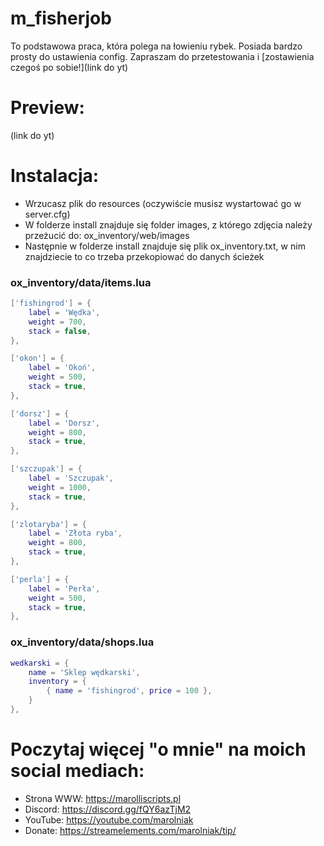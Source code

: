 # m_fisherjob
To podstawowa praca, która polega na łowieniu rybek. Posiada bardzo prosty do ustawienia config. Zapraszam do przetestowania i [zostawienia czegoś po sobie!](link do yt)

# Preview:
(link do yt)

# Instalacja:
- Wrzucasz plik do resources (oczywiście musisz wystartować go w server.cfg)
- W folderze install znajduje się folder images, z którego zdjęcia należy przeżucić do: ox_inventory/web/images
- Następnie w folderze install znajduje się plik ox_inventory.txt, w nim znajdziecie to co trzeba przekopiować do danych ścieżek

### ox_inventory/data/items.lua
```lua
['fishingrod'] = {
	label = 'Wędka',
	weight = 700,
	stack = false,
},

['okon'] = {
	label = 'Okoń',
	weight = 500,
	stack = true,
},

['dorsz'] = {
	label = 'Dorsz',
	weight = 800,
	stack = true,
},

['szczupak'] = {
	label = 'Szczupak',
	weight = 1000,
	stack = true,
},

['zlotaryba'] = {
	label = 'Złota ryba',
	weight = 800,
	stack = true,
},

['perla'] = {
	label = 'Perła',
	weight = 500,
	stack = true,
},
```

### ox_inventory/data/shops.lua
```lua
wedkarski = {
	name = 'Sklep wędkarski',
	inventory = {
		{ name = 'fishingrod', price = 100 },
	}
},
```

# Poczytaj więcej "o mnie" na moich social mediach:
- Strona WWW: https://marolliscripts.pl
- Discord: https://discord.gg/fQY6azTjM2
- YouTube: https://youtube.com/marolniak
- Donate: https://streamelements.com/marolniak/tip/
